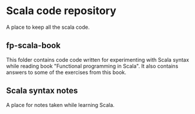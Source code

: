 # Scala code repository

A place to keep all the scala code.

## fp-scala-book
This folder contains code code written for experimenting with Scala syntax while reading book "Functional programming in Scala".
It also contains answers to some of the exercises from this book.

## Scala syntax notes
A place for notes taken while learning Scala.


